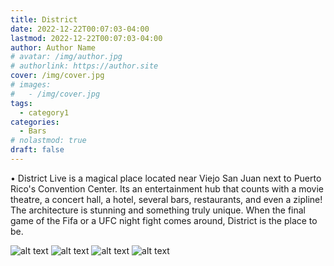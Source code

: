 ```yaml
---
title: District
date: 2022-12-22T00:07:03-04:00
lastmod: 2022-12-22T00:07:03-04:00
author: Author Name
# avatar: /img/author.jpg
# authorlink: https://author.site
cover: /img/cover.jpg
# images:
#   - /img/cover.jpg
tags:
  - category1
categories:
  - Bars
# nolastmod: true
draft: false
---
```

• District Live is a magical place located near Viejo San Juan next to Puerto Rico's Convention Center. Its an entertainment hub that counts with a movie theatre, a concert hall, a hotel, several bars, restaurants, and even a zipline! The architecture is stunning and something truly unique. When the final game of the Fifa or a UFC night fight comes around, District is the place to be. 

![alt text](/img/district1.jpg)
![alt text](/img/district2.jpg)
![alt text](/img/district3.jpg)
![alt text](/img/district4.jpg)